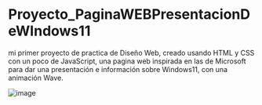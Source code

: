 # Proyecto_PaginaWEBPresentacionDeWIndows11
mi primer proyecto de practica de Diseño Web, creado usando HTML y CSS con un poco de JavaScript, una pagina web inspirada en las de Microsoft para dar una presentación e información sobre Windows11, con una animación Wave.

![image](https://user-images.githubusercontent.com/76134167/198021431-130a15d5-1c3d-45bf-906c-4e74c7ee2728.png)
